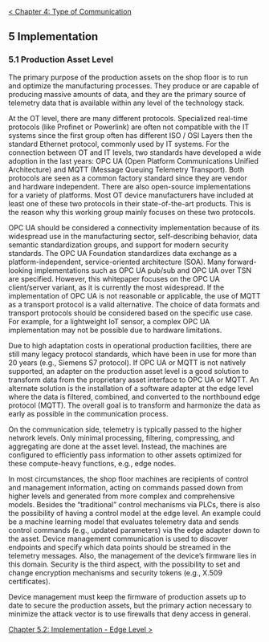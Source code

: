 [< Chapter 4: Type of Communication](04_Type_of_Communication.md)

## 5 Implementation
### 5.1	Production Asset Level
The primary purpose of the production assets on the shop floor is to run and optimize the manufacturing processes. They produce or are capable of producing massive amounts of data, and they are the primary source of telemetry data that is available within any level of the technology stack.

At the OT level, there are many different protocols. Specialized real-time protocols (like Profinet or Powerlink) are often not compatible with the IT systems since the first group often has different ISO / OSI Layers then the standard Ethernet protocol, commonly used by IT systems. For the connection between OT and IT levels, two standards have developed a wide adoption in the last years: OPC UA (Open Platform Communications Unified Architecture) and MQTT (Message Queuing Telemetry Transport). Both protocols are seen as a common factory standard since they are vendor and hardware independent. There are also open-source implementations for a variety of platforms. Most OT device manufacturers have included at least one of these two protocols in their state-of-the-art products. This is the reason why this working group mainly focuses on these two protocols.

OPC UA should be considered a connectivity implementation because of its widespread use in the manufacturing sector, self-describing behavior, data semantic standardization groups, and support for modern security standards. The OPC UA Foundation standardizes data exchange as a platform-independent, service-oriented architecture (SOA). Many forward-looking implementations such as OPC UA pub/sub and OPC UA over TSN are specified. However, this whitepaper focuses on the OPC UA client/server variant, as it is currently the most widespread. If the implementation of OPC UA is not reasonable or applicable, the use of MQTT as a transport protocol is a valid alternative. The choice of data formats and transport protocols should be considered based on the specific use case. For example, for a lightweight IoT sensor, a complex OPC UA implementation may not be possible due to hardware limitations.

Due to high adaptation costs in operational production facilities, there are still many legacy protocol standards, which have been in use for more than 20 years (e.g., Siemens S7 protocol). If OPC UA or MQTT is not natively supported, an adapter on the production asset level is a good solution to transform data from the proprietary asset interface to OPC UA or MQTT. An alternate solution is the installation of a software adapter at the edge level where the data is filtered, combined, and converted to the northbound edge protocol (MQTT). The overall goal is to transform and harmonize the data as early as possible in the communication process.

On the communication side, telemetry is typically passed to the higher network levels. Only minimal processing, filtering, compressing, and aggregating are done at the asset level. Instead, the machines are configured to efficiently pass information to other assets optimized for these compute-heavy functions, e.g., edge nodes.

In most circumstances, the shop floor machines are recipients of control and management information, acting on commands passed down from higher levels and generated from more complex and comprehensive models. Besides the “traditional” control mechanisms via PLCs, there is also the possibility of having a control model at the edge level. An example could be a machine learning model that evaluates telemetry data and sends control commands (e.g., updated parameters) via the edge adapter down to the asset. Device management communication is used to discover endpoints and specify which data points should be streamed in the telemetry messages. Also, the management of the device’s firmware lies in this domain. Security is the third aspect, with the possibility to set and change encryption mechanisms and security tokens (e.g., X.509 certificates).

Device management must keep the firmware of production assets up to date to secure the production assets, but the primary action necessary to minimize the attack vector is to use firewalls that deny access in general.

[Chapter 5.2: Implementation - Edge Level >](05b_Implementation_EdgeLevel.md)
